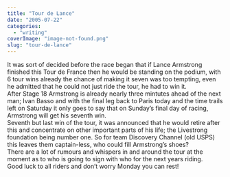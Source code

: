 ```yaml
---
title: "Tour de Lance"
date: "2005-07-22"
categories: 
  - "writing"
coverImage: "image-not-found.png"
slug: "tour-de-lance"
---
```


It was sort of decided before the race began that if Lance Armstrong finished this Tour de France then he would be standing on the podium, with 6 tour wins already the chance of making it seven was too tempting, even he admitted that he could not just ride the tour, he had to win it.  
After Stage 18 Armstrong is already nearly three mintutes ahead of the next man; Ivan Basso and with the final leg back to Paris today and the time trails left on Saturday it only goes to say that on Sunday’s final day of racing, Armstrong will get his seventh win.  
Seventh but last win of the tour, it was announced that he would retire after this and concentrate on other important parts of his life; the Livestrong foundation being number one. So for team Discovery Channel (old USPS) this leaves them captain-less, who could fill Armstrong’s shoes?  
There are a lot of rumours and whispers in and around the tour at the moment as to who is going to sign with who for the next years riding.  
Good luck to all riders and don’t worry Monday you can rest!
